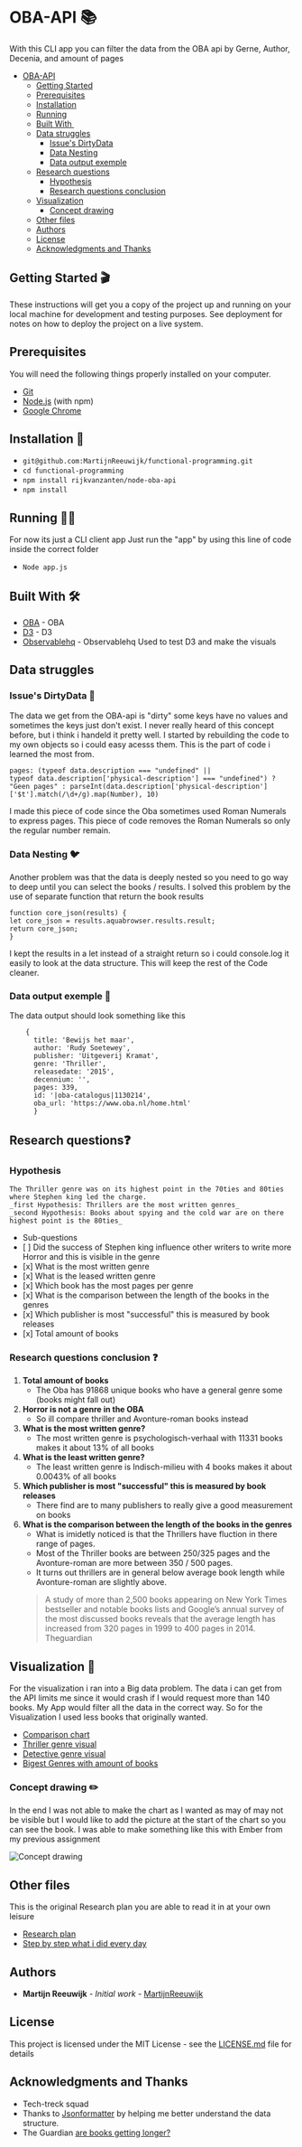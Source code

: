 # OBA-API 📚

With this CLI app you can filter the data from the OBA api by Gerne, Author, Decenia, and amount of pages

- [OBA-API ](#oba-api---)
  * [Getting Started ](#getting-started---)
  * [Prerequisites](#prerequisites)
  * [Installation ](#installation---)
  * [Running ](#running------)
  * [Built With ️](#built-with----)
  * [Data struggles](#data-struggles)
    + [Issue's DirtyData ](#issue-s-dirtydata---)
    + [Data Nesting ](#data-nesting---)
    + [Data output exemple ](#data-output-exemple---)
  * [Research questions](#research-questions-)
    + [Hypothesis](#hypothesis)
    + [Research questions conclusion ](#research-questions-conclusion--)
  * [Visualization ](#visualization---)
    + [Concept drawing ](#concept-drawing---)
  * [Other files](#other-files)
  * [Authors](#authors)
  * [License](#license)
  * [Acknowledgments and Thanks](#acknowledgments-and-thanks)

## Getting Started 🎬

These instructions will get you a copy of the project up and running on your local machine for development and testing purposes. See deployment for notes on how to deploy the project on a live system.

## Prerequisites

You will need the following things properly installed on your computer.

-   [Git](https://git-scm.com/)
-   [Node.js](https://nodejs.org/) (with npm)
-   [Google Chrome](https://google.com/chrome/)

## Installation 💾

-   `git@github.com:MartijnReeuwijk/functional-programming.git`
-   `cd functional-programming`
-   `npm install rijkvanzanten/node-oba-api`
-   `npm install`

## Running 🏃‍♂️

For now its just a CLI client app
Just run the "app" by using this line of code inside the correct folder

-   `Node app.js`

## Built With 🛠️

-   [OBA](https://www.oba.nl/) - OBA
-   [D3](https://d3js.org/) - D3
-   [Observablehq](https://beta.observablehq.com) - Observablehq Used to test D3 and make the visuals

## Data struggles

### Issue's DirtyData 🛁

The data we get from the OBA-api is "dirty" some keys have no values and sometimes the keys just don't exist.
I never really heard of this concept before, but i think i handeld it pretty well.
I started by rebuilding the code to my own objects so i could easy acesss them.
This is the part of code i learned the most from.

```
pages: (typeof data.description === "undefined" ||
typeof data.description['physical-description'] === "undefined") ?
"Geen pages" : parseInt(data.description['physical-description']['$t'].match(/\d+/g).map(Number), 10)
```

I made this piece of code since the Oba sometimes used Roman Numerals to express pages. This piece of code removes the Roman Numerals so only the regular number remain.

### Data Nesting 🐦

Another problem was that the data is deeply nested so you need to go way to deep until you can select the books / results.
I solved this problem by the use of separate function that return the book results
```
function core_json(results) {
let core_json = results.aquabrowser.results.result;
return core_json;
}
```

I kept the results in a let instead of a straight return so i could console.log it easily to look at the data structure.
This will keep the rest of the Code cleaner.

### Data output exemple 📝

The data output should look something like this
```
    {
      title: 'Bewijs het maar',
      author: 'Rudy Soetewey',
      publisher: 'Uitgeverij Kramat',
      genre: 'Thriller',
      releasedate: '2015',
      decennium: '',
      pages: 339,
      id: '|oba-catalogus|1130214',
      oba_url: 'https://www.oba.nl/home.html'
      }
```

## Research questions❓

### Hypothesis
    The Thriller genre was on its highest point in the 70ties and 80ties where Stephen king led the charge.
    _first Hypothesis: Thrillers are the most written genres_
    _second Hypothesis: Books about spying and the cold war are on there highest point is the 80ties_

-   Sub-questions
-    [ ] Did the success of Stephen king influence other writers to write more Horror and this is visible in the genre
-    [x] What is the most written genre
-    [x] What is the leased written genre
-    [x] Which book has the most pages per genre
-    [x] What is the comparison between the length of the books in the genres
-    [x] Which publisher is most "successful" this is measured by book releases
-    [x] Total amount of books


### Research questions conclusion ❓

1.   **Total amount of books**
      -  The Oba has 91868 unique books who have a general genre some (books might fall out)
2.  **Horror is not a genre in the OBA**
      -  So ill compare thriller and Avonture-roman books instead
3.   **What is the most written genre?**
      -  The most written genre is psychologisch-verhaal with 11331 books makes it about 13% of all books
4.   **What is the least written genre?**
      -  The least written genre is Indisch-milieu with 4 books makes it about 0.0043% of all books
5.   **Which publisher is most "successful" this is measured by book releases**
      -  There find are to many publishers to really give a good measurement on books
6.  **What is the comparison between the length of the books in the genres**
      -  What is imidetly noticed is that the Thrillers have fluction in there range of pages.
      -  Most of the Thriller books are between 250/325 pages and the Avonture-roman are more between 350 / 500 pages.
      -  It turns out thrillers are in general below average book length while Avonture-roman are slightly above.
    > A study of more than 2,500 books appearing on New York Times bestseller and notable books lists and Google’s annual survey of the most discussed books reveals that the average length has increased from 320 pages in 1999 to 400 pages in 2014. Theguardian




## Visualization 👀

For the visualization i ran into a Big data problem. The data i can get from the API limits me since it would crash if I would request more than 140 books. My App would filter all the data in the correct way. So for the Visualization I used less books that originally wanted.
- [Comparison chart](https://beta.observablehq.com/@martijnreeuwijk/merged-chart-between-detective-and-thriller)
- [Thriller genre visual](https://beta.observablehq.com/@martijnreeuwijk/chart-that-shows-the-amount-of-pages-used-in-the-triller-gern)
- [Detective genre visual](https://beta.observablehq.com/@martijnreeuwijk/chart-that-shows-the-amount-of-pages-used-in-the-detective-ge)
 - [Bigest Genres with amount of books](https://beta.observablehq.com/@martijnreeuwijk/gerne-pie-charts)

### Concept drawing ✏️
In the end I was not able to make the chart as I wanted as may of may not be visible but I would like to add the picture at the start of the chart so you can see the book. I was able to make something like this with Ember from my previous assignment

![Concept drawing](https://github.com/MartijnReeuwijk/functional-programming/tree/master/assets/foto.png)

## Other files
This is the original Research plan you are able to read it in at your own leisure
- [Research plan](https://github.com/MartijnReeuwijk/functional-programming/tree/master/Research_plan.md)
- [Step by step what i did every day](https://github.com/MartijnReeuwijk/functional-programming/tree/master/proces.md)


## Authors

-   **Martijn Reeuwijk** - _Initial work_ - [MartijnReeuwijk](https://github.com/MartijnReeuwijk)

## License

This project is licensed under the MIT License - see the [LICENSE.md](LICENSE.md) file for details

## Acknowledgments and Thanks

-   Tech-treck squad
-   Thanks to [Jsonformatter](https://jsonformatter.curiousconcept.com/) by helping me better understand the data structure.
- The Guardian [are books getting longer?](https://www.theguardian.com/books/2015/dec/10/are-books-getting-longer-survey-marlon-james-hanya-yanagihara)
